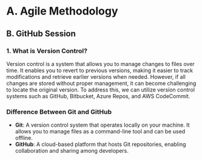 # A. Agile Methodology

## B. GitHub Session

### 1. What is Version Control?
Version control is a system that allows you to manage changes to files over time. It enables you to revert to previous versions, making it easier to track modifications and retrieve earlier versions when needed. However, if all changes are stored without proper management, it can become challenging to locate the original version. To address this, we can utilize version control systems such as GitHub, Bitbucket, Azure Repos, and AWS CodeCommit.

### Difference Between Git and GitHub
- **Git**: A version control system that operates locally on your machine. It allows you to manage files as a command-line tool and can be used offline.
- **GitHub**: A cloud-based platform that hosts Git repositories, enabling collaboration and sharing among developers.
